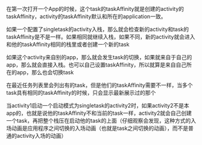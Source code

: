 在第一次打开一个App的时候，这个task的taskAffinity就是创建的activity的taskAffinity，activity的taskAffinity默认和所在的application一致。

如果一个配置了singletask的activity入栈，那么就会检查新的activity和task的taskAffinity是不是一样。如果相同就继续入栈，如果不同，新的activity就会进入和他的taskAffinity相同的栈里或者创建一个新的task


如果这个activity来自别的app，那么就会发生task的切换，如果就来自于自己的app，那么就会直接入栈。也可以自己设置taskAffinity，所以就算是来自自己所在的app，那么也会切换task


在最近任务列表里会列出有的task，但是他们的taskAffinity需要不一样，当多个task具有相同的taskAffinity的时候，只会显示最新展示过的那个






当activity1启动一个启动模式为singletask的activity2时，如果activity2不是本app的，也就是说他的taskAffinity不和当前的task一样，activity2就会自己创建一个task，再把整个栈压在启动他的task的上面（仔细观察会发现，这种方式的入场动画是应用程序之间切换的入场动画（也就是task之间切换的动画），而不是普通的activity入场的动画）
